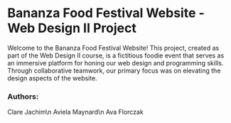 # Bananza Food Festival Website - Web Design II Project
Welcome to the Bananza Food Festival Website! This project, created as part of the Web Design II course, is a fictitious foodie event that serves as an immersive platform for honing our web design and programming skills. Through collaborative teamwork, our primary focus was on elevating the design aspects of the website.

### Authors:
Clare Jachim\n
Aviela Maynard\n
Ava Florczak

